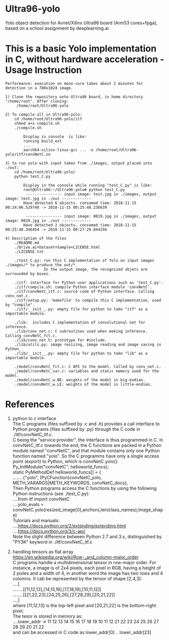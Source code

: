 # Ultra96-yolo
Yolo object detection for Avnet/Xilinx Ultra96 board (Arm53 cores+fpga), based on a school assignment by deeplearning.ai.

This is a basic Yolo implementation in C, without hardware acceleration - Usage Instruction
===========================================================================================
    Performance: execution on mono-core takes about 2 minutes for detection in a 780x1024 image.
    
    1) Clone the repository onto Ultra96 board, in home directory "/home/root". After cloning:
         /home/root/Ultra96-yolo
    
    2) To compile all in Ultra96-yolo:
        cd /home/root/Ultra96-yolo/itf
        chmod a+x compile.sh
        ./compile.sh
        
            Display in console  is like:
            running build_ext
            ...
            aarch64-xilinx-linux-gcc ... -o /home/root/Ultra96-yolo/itf/convNetC.so	
    
    3) to run yolo with input taken from ./images, output placed into ./out:    
        cd /home/root/Ultra96-yolo/
        python test_C.py
    	
            Display in the console while running "test_C.py" is like:
            root@Ultra96:~/Ultra96-yolo# python test_C.py
             ---------------- input image: test.jpg in ./images, output image: test.jpg in ./out -------------
            Have detected 6 objects. consomed time: 2018-11-15 00:24:06.529748 -> 2018-11-15 00:25:48.236639
            
             ---------------- input image: 0019.jpg in ./images, output image: 0019.jpg in ./out -------------
            Have detected 2 objects. consomed time: 2018-11-15 00:25:48.346454 -> 2018-11-15 00:27:29.844256
    
    4) Description of the files
    	./README.md
    	./Drive.ai+Dataset+Sample+LICENSE.html
    	./LICENSE.txt
    	
    	./test_C.py: run this C implementation of Yolo on input images ./images/* to produce the out/*. 
    	             In the output image, the recognized objets are surrounded by boxes.
    	
    	./itf: interface for Python user applications such as 'test_C.py'.
    	./itf/compile.sh: compile Python interface module 'convNetC'.
    	./itf/convNetC_itf.c: source code of Python interface. Calling conv_net.c.
    	./itf/setup.py: 'makefile' to compile this C implementation, used by "compile".
    	./itf/__init__.py: empty file for python to take "itf" as a importable module.	
    		
    	./lib:  includes C implementation of convolutional net for inference.
    	./lib/conv_net.c: C subroutines used when making inference. Calling convNetC_fct.c.
    	./lib/conv_net.h: prototype for #include.
    	./lib/utils.py: image resizing, image reading and image saving in Python.
    	./lib/__init__.py: empty file for python to take "lib" as a importable module.	
    	
    	./model/convNetC_fct.c: C API to the model. Called by conv_net.c.
    	./model/convNetC_var.c: variables and static memory used for the model.
    	./model/convNetC_w.BE: weights of the model in big-endian.
    	./model/convNetC_w.LE: weights of the model in little-endian.
    
References
==========
1. python to c interface<br>
The C programs (files suffixed by .c and .h) provides a call interface to Python programs (files suffixed by .py) through the C code in ./itf/convNetC_itf.c.<br>
C being the "service provider", the interface is thus programmed in C. In convNetC_itf.c towards the end, the C functions are packed in a Python module named "convNetC", and that module contains only one Python function named "yolo". So the C programms have only a single access point (export) to Python, which is convNetC.yolo():<br>
    Py_InitModule("convNetC", helloworld_funcs);<br>
    static PyMethodDef helloworld_funcs[] = {<br>
........{"yolo", (PyCFunction)convNetC_yolo, METH_VARARGS|METH_KEYWORDS, convNetC_docs},<br>
Then Python programs access the C functions by using the following Python instructions (see ./test_C.py):<br>
....from itf import convNetC<br>
....yolo_evals = convNetC.yolo(resized_image[0],anchors,len(class_names),image_shape)<br>
Tutorials and manuals: <br>
....https://docs.python.org/2/extending/extending.html<br>
....https://docs.python.org/3/c-api/<br>
Note the slight difference between Python 2.7 and 3.x, distinguished by "PY3K" keyword in ./itf/convNetC_itf.c<br>

2. handling tensors as flat array<br>
https://en.wikipedia.org/wiki/Row-_and_column-major_order  <br>
C programs handle a multidimensional tensor in row-major order. For instance, a image is of 2x4 pixels, each pixel in RGB, having a height of 2 pixles and a width of 4, in another word the image has two rows and 4 columns. It cab be represented by the tensor of shape [2,4,3]:<br>
....[<br>
........[[11,12,13],[14,15,16],[17,18,19],[10,11,12]]<br>
........[[21,22,23],[24,25,26],[27,28,29],[20,21,22]]<br>
....] <br>
where [11,12,13] is the top-left pixel and [20,21,22] is the bottom-right pixel.<br>
The tesor is stored in memory as:<br>
....lower_addr -> 11 12 13 14 15 16 17 18 19 10 11 12 21 22 23 24 25 26 27 28 29 20 21 22<br>
and can be accessed in C code as lower_addr[0] .. lower_addr[23]<br>
    
    
